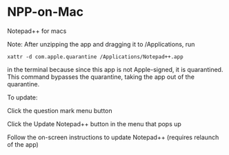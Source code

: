 # NPP-on-Mac
Notepad++ for macs

Note:
After unzipping the app and dragging it to /Applications, run 
```
xattr -d com.apple.quarantine /Applications/Notepad++.app
```
in the terminal because since this app is not Apple-signed, it is quarantined. This command bypasses the quarantine, taking the app out of the quarantine.

To update:

Click the question mark menu button

Click the Update Notepad++ button in the menu that pops up

Follow the on-screen instructions to update Notepad++ (requires relaunch of the app)
